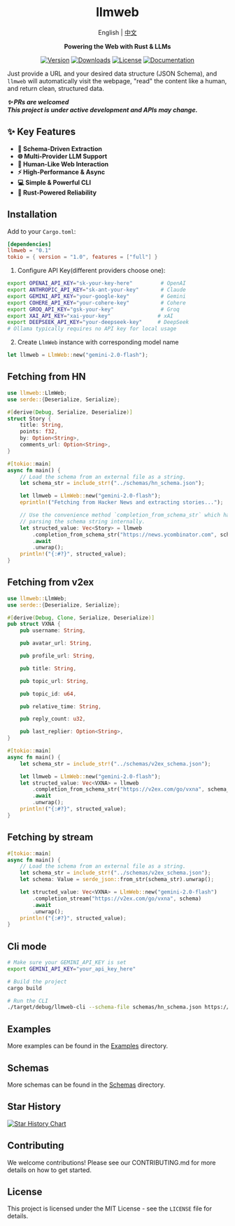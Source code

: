<div align="center">

# llmweb   
<summary>English | <a href="README-CN.md">中文</a></summary>

**Powering the Web with Rust & LLMs**

[![Version](https://img.shields.io/crates/v/llmweb)](https://crates.io/crates/llmweb)
[![Downloads](https://img.shields.io/crates/d/llmweb?logo=rust)](https://crates.io/crates/llmweb)
[![License](https://img.shields.io/crates/l/llmweb)](LICENSE)
[![Documentation](https://img.shields.io/docsrs/llmweb)](https://docs.rs/llmweb)

</div>

Just provide a URL and your desired data structure (JSON Schema), and `llmweb` will automatically visit the webpage, "read" the content like a human, and return clean, structured data.


***✨ PRs are welcomed***  
***This project is under active development and APIs may change.***

## ✨ Key Features
 
- **🤖 Schema-Driven Extraction**
- **🌐 Multi-Provider LLM Support**
- **📄 Human-Like Web Interaction**
- **⚡ High-Performance & Async**
- **💻 Simple & Powerful CLI** 
- **🦀 Rust-Powered Reliability**

## Installation
Add to your `Cargo.toml`:
```toml
[dependencies]
llmweb = "0.1"
tokio = { version = "1.0", features = ["full"] }
```

1. Configure API Key(different providers choose one):
```bash
export OPENAI_API_KEY="sk-your-key-here"         # OpenAI
export ANTHROPIC_API_KEY="sk-ant-your-key"       # Claude
export GEMINI_API_KEY="your-google-key"          # Gemini
export COHERE_API_KEY="your-cohere-key"          # Cohere
export GROQ_API_KEY="gsk-your-key"               # Groq
export XAI_API_KEY="xai-your-key"               # xAI
export DEEPSEEK_API_KEY="your-deepseek-key"     # DeepSeek
# Ollama typically requires no API key for local usage
```

2. Create `LlmWeb` instance with corresponding model name
```rust
let llmweb = LlmWeb::new("gemini-2.0-flash");
```

## Fetching from HN
```rust
use llmweb::LlmWeb;
use serde::{Deserialize, Serialize};

#[derive(Debug, Serialize, Deserialize)]
struct Story {
    title: String,
    points: f32,
    by: Option<String>,
    comments_url: Option<String>,
}

#[tokio::main]
async fn main() {
    // Load the schema from an external file as a string.
    let schema_str = include_str!("../schemas/hn_schema.json");

    let llmweb = LlmWeb::new("gemini-2.0-flash");
    eprintln!("Fetching from Hacker News and extracting stories...");

    // Use the convenience method `completion_from_schema_str` which handles
    // parsing the schema string internally.
    let structed_value: Vec<Story> = llmweb
        .completion_from_schema_str("https://news.ycombinator.com", schema_str)
        .await
        .unwrap();
    println!("{:#?}", structed_value);
}
```

## Fetching from v2ex
```rust
use llmweb::LlmWeb;
use serde::{Deserialize, Serialize};

#[derive(Debug, Clone, Serialize, Deserialize)]
pub struct VXNA {
    pub username: String,

    pub avatar_url: String,

    pub profile_url: String,

    pub title: String,

    pub topic_url: String,

    pub topic_id: u64,

    pub relative_time: String,

    pub reply_count: u32,

    pub last_replier: Option<String>,
}

#[tokio::main]
async fn main() {
    let schema_str = include_str!("../schemas/v2ex_schema.json");

    let llmweb = LlmWeb::new("gemini-2.0-flash");
    let structed_value: Vec<VXNA> = llmweb
        .completion_from_schema_str("https://v2ex.com/go/vxna", schema_str)
        .await
        .unwrap();
    println!("{:#?}", structed_value);
}
```

## Fetching by stream
```rust
#[tokio::main]
async fn main() {
    // Load the schema from an external file as a string.
    let schema_str = include_str!("../schemas/v2ex_schema.json");
    let schema: Value = serde_json::from_str(schema_str).unwrap();

    let structed_value: Vec<VXNA> = LlmWeb::new("gemini-2.0-flash")
        .completion_stream("https://v2ex.com/go/vxna", schema)
        .await
        .unwrap();
    println!("{:#?}", structed_value);
}
```

## Cli mode
```bash
# Make sure your GEMINI_API_KEY is set
export GEMINI_API_KEY="your_api_key_here"

# Build the project
cargo build

# Run the CLI
./target/debug/llmweb-cli --schema-file schemas/hn_schema.json https://news.ycombinator.com
```

## Examples
More examples can be found in the [Examples](./examples/) directory.

## Schemas
More schemas can be found in the [Schemas](./schemas/) directory.

## Star History

[![Star History Chart](https://api.star-history.com/svg?repos=zTgx/llmweb&type=Date)](https://www.star-history.com/#zTgx/llmweb&Date)

## Contributing

We welcome contributions! Please see our CONTRIBUTING.md for more details on how to get started.

## License

This project is licensed under the MIT License - see the `LICENSE` file for details.